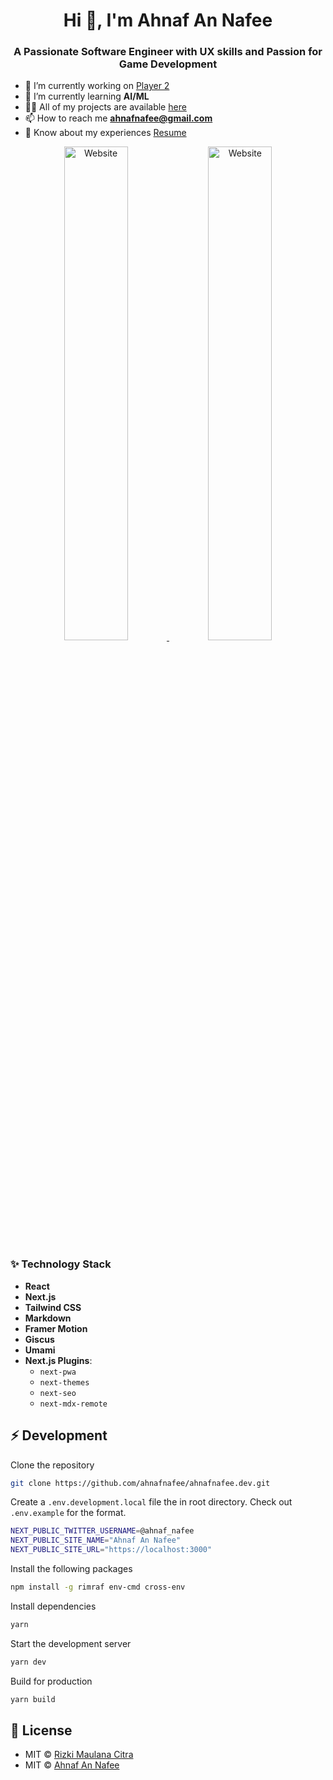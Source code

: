 <h1 align="center">Hi 👋, I'm Ahnaf An Nafee</h1>
<h3 align="center">A Passionate Software Engineer with UX skills and Passion for Game Development</h3>

- 🔭 I’m currently working on [Player 2](https://player2app.com/)
- 🌱 I’m currently learning **AI/ML**
- 👨‍💻 All of my projects are available [here](https://www.ahnafnafee.dev/portfolio)
- 📫 How to reach me <a href='mailto: ahnafnafee@gmail.com?subject='>**ahnafnafee@gmail.com**</a>
- 📄 Know about my experiences [Resume](https://mega.nz/file/CzQ0FSpa#uxOnLguTlP1y8N9rIukzkFXe7HncMHhSMnMr__L9-64)

<a target="_blank" href="https://www.ahnafnafee.dev">
  <p align="center">
      <img width="45%" alt='Website' src="https://ik.imagekit.io/8ieg70pvks/portfolio/site_ss_01.png?ik-sdk-version=javascript-1.4.3&updatedAt=1671006079707" />
      <img width="45%" alt='Website' src="https://ik.imagekit.io/8ieg70pvks/portfolio/site_ss_02.png?ik-sdk-version=javascript-1.4.3&updatedAt=1671006079707" />
  </p>
</a>

### ✨ Technology Stack

- **React**
- **Next.js**
- **Tailwind CSS**
- **Markdown**
- **Framer Motion**
- **Giscus**
- **Umami**
- **Next.js Plugins**:
  - `next-pwa`
  - `next-themes`
  - `next-seo`
  - `next-mdx-remote`

## ⚡ Development

Clone the repository

```zsh
git clone https://github.com/ahnafnafee/ahnafnafee.dev.git
```

Create a `.env.development.local` file the in root directory.
Check out `.env.example` for the format.

```zsh
NEXT_PUBLIC_TWITTER_USERNAME=@ahnaf_nafee
NEXT_PUBLIC_SITE_NAME="Ahnaf An Nafee"
NEXT_PUBLIC_SITE_URL="https://localhost:3000"
```

Install the following packages

```zsh
npm install -g rimraf env-cmd cross-env
```

Install dependencies

```zsh
yarn
```

Start the development server

```zsh
yarn dev
```

Build for production

```zsh
yarn build
```

## 📄 License

- MIT © [Rizki Maulana Citra](https://github.com/rizkimcitra/rizkicitra.dev/blob/main/LICENSE)
- MIT © [Ahnaf An Nafee](https://github.com/ahnafnafee/ahnafnafee.dev/blob/main/LICENSE)
